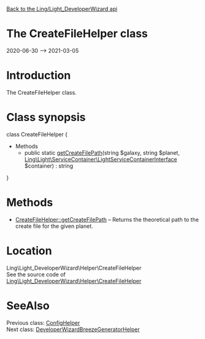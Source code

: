 [Back to the Ling/Light_DeveloperWizard api](https://github.com/lingtalfi/Light_DeveloperWizard/blob/master/doc/api/Ling/Light_DeveloperWizard.md)



The CreateFileHelper class
================
2020-06-30 --> 2021-03-05






Introduction
============

The CreateFileHelper class.



Class synopsis
==============


class <span class="pl-k">CreateFileHelper</span>  {

- Methods
    - public static [getCreateFilePath](https://github.com/lingtalfi/Light_DeveloperWizard/blob/master/doc/api/Ling/Light_DeveloperWizard/Helper/CreateFileHelper/getCreateFilePath.md)(string $galaxy, string $planet, [Ling\Light\ServiceContainer\LightServiceContainerInterface](https://github.com/lingtalfi/Light/blob/master/doc/api/Ling/Light/ServiceContainer/LightServiceContainerInterface.md) $container) : string

}






Methods
==============

- [CreateFileHelper::getCreateFilePath](https://github.com/lingtalfi/Light_DeveloperWizard/blob/master/doc/api/Ling/Light_DeveloperWizard/Helper/CreateFileHelper/getCreateFilePath.md) &ndash; Returns the theoretical path to the create file for the given planet.





Location
=============
Ling\Light_DeveloperWizard\Helper\CreateFileHelper<br>
See the source code of [Ling\Light_DeveloperWizard\Helper\CreateFileHelper](https://github.com/lingtalfi/Light_DeveloperWizard/blob/master/Helper/CreateFileHelper.php)



SeeAlso
==============
Previous class: [ConfigHelper](https://github.com/lingtalfi/Light_DeveloperWizard/blob/master/doc/api/Ling/Light_DeveloperWizard/Helper/ConfigHelper.md)<br>Next class: [DeveloperWizardBreezeGeneratorHelper](https://github.com/lingtalfi/Light_DeveloperWizard/blob/master/doc/api/Ling/Light_DeveloperWizard/Helper/DeveloperWizardBreezeGeneratorHelper.md)<br>
